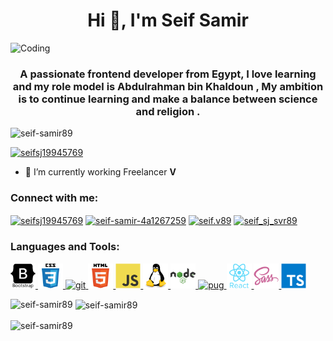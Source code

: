 
<h1 align="center">Hi 👋, I'm Seif Samir</h1>
    <img width="300" src="https://i.pinimg.com/originals/bf/55/45/bf55450d2ccadf2cc45973c2ad965a60.gif" alt="Coding">
<h3 align="center">A passionate frontend developer from Egypt, I love learning and my role model is Abdulrahman bin Khaldoun , My ambition is to continue learning and make a balance between science and religion .</h3>

<p align="left"> <img src="https://komarev.com/ghpvc/?username=seif-samir89&label=Profile%20views&color=0e75b6&style=flat" alt="seif-samir89" /> </p>

<p align="left"> <a href="https://twitter.com/seifsj19945769" target="blank"><img src="https://img.shields.io/twitter/follow/seifsj19945769?logo=twitter&style=for-the-badge" alt="seifsj19945769" /></a> </p>

- 🔭 I’m currently working Freelancer **V**

<h3 align="left">Connect with me:</h3>
<p align="left">
<a href="https://twitter.com/seifsj19945769" target="blank"><img align="center" src="https://raw.githubusercontent.com/rahuldkjain/github-profile-readme-generator/master/src/images/icons/Social/twitter.svg" alt="seifsj19945769" height="30" width="40" /></a>
<a href="https://linkedin.com/in/seif-samir-4a1267259" target="blank"><img align="center" src="https://raw.githubusercontent.com/rahuldkjain/github-profile-readme-generator/master/src/images/icons/Social/linked-in-alt.svg" alt="seif-samir-4a1267259" height="30" width="40" /></a>
<a href="https://fb.com/seif.v89" target="blank"><img align="center" src="https://raw.githubusercontent.com/rahuldkjain/github-profile-readme-generator/master/src/images/icons/Social/facebook.svg" alt="seif.v89" height="30" width="40" /></a>
<a href="https://instagram.com/seif_sj_svr89" target="blank"><img align="center" src="https://raw.githubusercontent.com/rahuldkjain/github-profile-readme-generator/master/src/images/icons/Social/instagram.svg" alt="seif_sj_svr89" height="30" width="40" /></a>
</p>

<h3 align="left">Languages and Tools:</h3>
<p align="left"> <a href="https://getbootstrap.com" target="_blank" rel="noreferrer"> <img src="https://raw.githubusercontent.com/devicons/devicon/master/icons/bootstrap/bootstrap-plain-wordmark.svg" alt="bootstrap" width="40" height="40"/> </a> <a href="https://www.w3schools.com/css/" target="_blank" rel="noreferrer"> <img src="https://raw.githubusercontent.com/devicons/devicon/master/icons/css3/css3-original-wordmark.svg" alt="css3" width="40" height="40"/> </a> <a href="https://git-scm.com/" target="_blank" rel="noreferrer"> <img src="https://www.vectorlogo.zone/logos/git-scm/git-scm-icon.svg" alt="git" width="40" height="40"/> </a> <a href="https://www.w3.org/html/" target="_blank" rel="noreferrer"> <img src="https://raw.githubusercontent.com/devicons/devicon/master/icons/html5/html5-original-wordmark.svg" alt="html5" width="40" height="40"/> </a> <a href="https://developer.mozilla.org/en-US/docs/Web/JavaScript" target="_blank" rel="noreferrer"> <img src="https://raw.githubusercontent.com/devicons/devicon/master/icons/javascript/javascript-original.svg" alt="javascript" width="40" height="40"/> </a> <a href="https://www.linux.org/" target="_blank" rel="noreferrer"> <img src="https://raw.githubusercontent.com/devicons/devicon/master/icons/linux/linux-original.svg" alt="linux" width="40" height="40"/> </a> <a href="https://nodejs.org" target="_blank" rel="noreferrer"> <img src="https://raw.githubusercontent.com/devicons/devicon/master/icons/nodejs/nodejs-original-wordmark.svg" alt="nodejs" width="40" height="40"/> </a> <a href="https://pugjs.org" target="_blank" rel="noreferrer"> <img src="https://cdn.worldvectorlogo.com/logos/pug.svg" alt="pug" width="40" height="40"/> </a> <a href="https://reactjs.org/" target="_blank" rel="noreferrer"> <img src="https://raw.githubusercontent.com/devicons/devicon/master/icons/react/react-original-wordmark.svg" alt="react" width="40" height="40"/> </a> <a href="https://sass-lang.com" target="_blank" rel="noreferrer"> <img src="https://raw.githubusercontent.com/devicons/devicon/master/icons/sass/sass-original.svg" alt="sass" width="40" height="40"/> </a> <a href="https://www.typescriptlang.org/" target="_blank" rel="noreferrer"> <img src="https://raw.githubusercontent.com/devicons/devicon/master/icons/typescript/typescript-original.svg" alt="typescript" width="40" height="40"/> </a> </p>

<p><img align="left" src="https://github-readme-stats.vercel.app/api/top-langs?username=seif-samir89&show_icons=true&locale=en&layout=compact" alt="seif-samir89" /></p>

<p>&nbsp;<img align="center" src="https://github-readme-stats.vercel.app/api?username=seif-samir89&show_icons=true&locale=en" alt="seif-samir89" /></p>

<p><img align="center" src="https://github-readme-streak-stats.herokuapp.com/?user=seif-samir89&" alt="seif-samir89" /></p>

